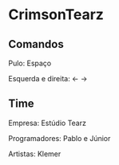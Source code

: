 # CrimsonTearz


## Comandos
Pulo: Espaço


Esquerda e direita: <- ->

## Time

Empresa: Estúdio Tearz


Programadores: Pablo e Júnior


Artistas: Klemer
